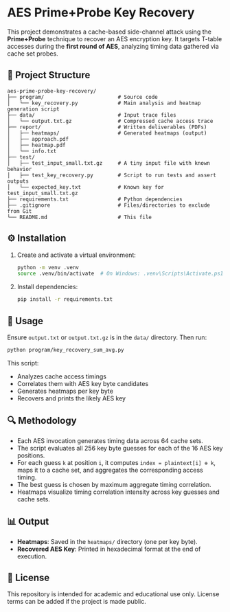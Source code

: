 # AES Prime+Probe Key Recovery

This project demonstrates a cache-based side-channel attack using the **Prime+Probe** technique to recover an AES
encryption key. It targets T-table accesses during the **first round of AES**, analyzing timing data gathered via cache
set probes.

## 📁 Project Structure

```
aes-prime-probe-key-recovery/
├── program/                        # Source code
│   └── key_recovery.py             # Main analysis and heatmap generation script
├── data/                           # Input trace files
│   └── output.txt.gz               # Compressed cache access trace
├── report/                         # Written deliverables (PDFs)
│   ├── heatmaps/                   # Generated heatmaps (output)
│   ├── approach.pdf
│   ├── heatmap.pdf
│   └── info.txt
├── test/
│   ├── test_input_small.txt.gz     # A tiny input file with known behavior
│   ├── test_key_recovery.py        # Script to run tests and assert outputs
│   └── expected_key.txt            # Known key for test_input_small.txt.gz
├── requirements.txt                # Python dependencies
├── .gitignore                      # Files/directories to exclude from Git
└── README.md                       # This file
```

## ⚙️ Installation

1. Create and activate a virtual environment:
   ```bash
   python -m venv .venv
   source .venv/bin/activate  # On Windows: .venv\Scripts\Activate.ps1
   ```

2. Install dependencies:
   ```bash
   pip install -r requirements.txt
   ```

## 🚀 Usage

Ensure `output.txt` or `output.txt.gz` is in the `data/` directory. Then run:

```bash
python program/key_recovery_sum_avg.py
```

This script:

- Analyzes cache access timings
- Correlates them with AES key byte candidates
- Generates heatmaps per key byte
- Recovers and prints the likely AES key

## 🔍 Methodology

- Each AES invocation generates timing data across 64 cache sets.
- The script evaluates all 256 key byte guesses for each of the 16 AES key positions.
- For each guess `k` at position `i`, it computes `index = plaintext[i] ⊕ k`, maps it to a cache set, and aggregates the
  corresponding access timing.
- The best guess is chosen by maximum aggregate timing correlation.
- Heatmaps visualize timing correlation intensity across key guesses and cache sets.

## 📊 Output

- **Heatmaps**: Saved in the `heatmaps/` directory (one per key byte).
- **Recovered AES Key**: Printed in hexadecimal format at the end of execution.

## 📄 License

This repository is intended for academic and educational use only. License terms can be added if the project is made
public.
